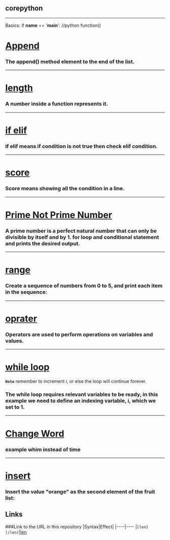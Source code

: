 ## corepython

****
Basics:
if __name__ == '__main__':	//python
    function()

# [Append](#Text)
	
 ###  The append() method element to the end of the list. ###
--------

# [length](#Text)

### A number inside a function represents it. ###

--------

# [if elif](#Text)

### if elif means if condition is not true then check elif condition. 

--------

# [score](#Text)

### Score means showing all the condition in a line.

--------

# [Prime Not Prime Number](#Text)

 ### A prime number is a perfect natural number that can only be divisible by itself and by 1. for loop and conditional statement and prints the desired output.

 --------

 
# [range](#Text)

 ### Create a sequence of numbers from 0 to 5, and print each item in the sequence:

 --------

# [oprater](#Text)

### Operators are used to perform operations on variables and values.

 --------

 # [while loop](#Text)

**`Note`**    remember to increment i, or else the loop will continue forever.

### The while loop requires relevant variables to be ready, in this example we need to define an indexing variable, i, which we set to 1.

 --------

# [Change Word](#Text)

 ### example whim instead of time 

  --------

# [insert](#Text)

 ### Insert the value "orange" as the second element of the fruit list:



 Links
--------
###Link to the URL in this repository
|Syntax|Effect|
|----|----
|`[len](/len)`|[len](length.py)





 





